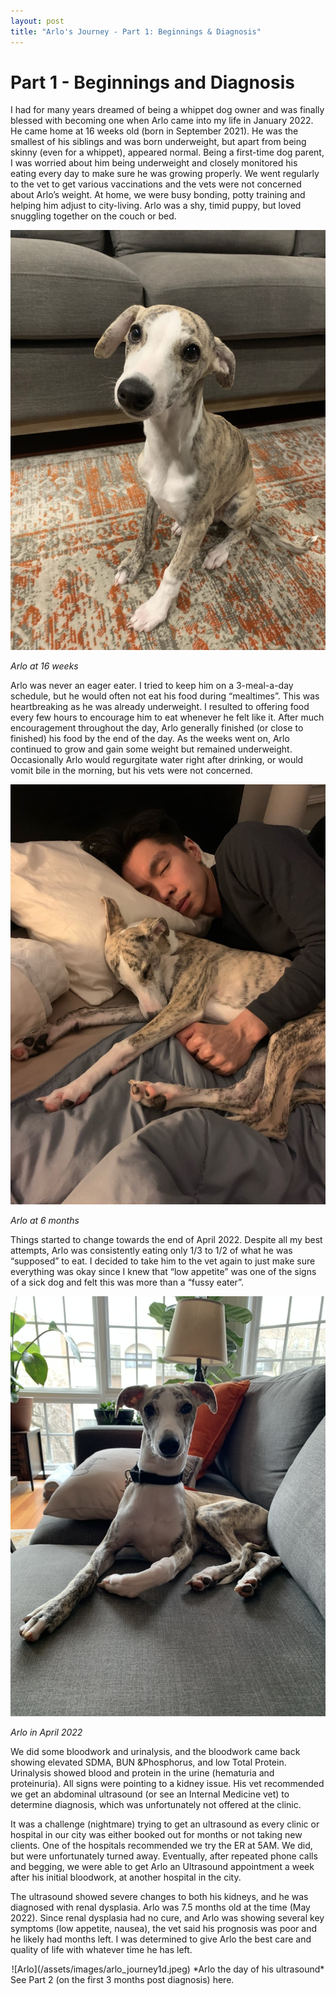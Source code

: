 ```yaml
---
layout: post
title: "Arlo's Journey - Part 1: Beginnings & Diagnosis"
---
```

# Part 1 - Beginnings and Diagnosis

I had for many years dreamed of being a whippet dog owner and was finally blessed with becoming one when Arlo came into my life in January 2022.  He came home at 16 weeks old (born in September 2021).  He was the smallest of his siblings and was born underweight, but apart from being skinny (even for a whippet), appeared normal. Being a first-time dog parent, I was worried about him being underweight and closely monitored his eating every day to make sure he was growing properly. We went regularly to the vet to get various vaccinations and the vets were not concerned about Arlo’s weight. At home, we were busy bonding, potty training and helping him adjust to city-living.  Arlo was a shy, timid puppy, but loved snuggling together on the couch or bed. 

![Arlo](/assets/images/arlo_journey1a.jpeg)

*Arlo at 16 weeks*

Arlo was never an eager eater. I tried to keep him on a 3-meal-a-day schedule, but he would often not eat his food during “mealtimes”. This was heartbreaking as he was already underweight.  I resulted to offering food every few hours to encourage him to eat whenever he felt like it. After much encouragement throughout the day, Arlo generally finished (or close to finished) his food by the end of the day. As the weeks went on, Arlo continued to grow and gain some weight but remained underweight. Occasionally Arlo would regurgitate water right after drinking, or would vomit bile in the morning, but his vets were not concerned. 

![Arlo](/assets/images/arlo_journey1b.jpeg)

*Arlo at 6 months*

Things started to change towards the end of April 2022. Despite all my best attempts, Arlo was consistently eating only 1/3 to 1/2 of what he was “supposed” to eat. I decided to take him to the vet again to just make sure everything was okay since I knew that “low appetite” was one of the signs of a sick dog and felt this was more than a “fussy eater”.  

![Arlo](/assets/images/arlo_journey1c.jpeg)

*Arlo in April 2022*

We did some bloodwork and urinalysis, and the bloodwork came back showing elevated SDMA, BUN &Phosphorus, and low Total Protein.  Urinalysis showed blood and protein in the urine (hematuria and proteinuria). All signs were pointing to a kidney issue. His vet recommended we get an abdominal ultrasound (or see an Internal Medicine vet) to determine diagnosis, which was unfortunately not offered at the clinic.  

It was a challenge (nightmare) trying to get an ultrasound as every clinic or hospital in our city was either booked out for months or not taking new clients. One of the hospitals recommended we try the ER at 5AM.  We did, but were unfortunately turned away. Eventually, after repeated phone calls and begging, we were able to get Arlo an Ultrasound appointment a week after his initial bloodwork, at another hospital in the city.  

The ultrasound showed severe changes to both his kidneys, and he was diagnosed with renal dysplasia. Arlo was 7.5 months old at the time (May 2022). Since renal dysplasia had no cure, and Arlo was showing several key symptoms (low appetite, nausea), the vet said his prognosis was poor and he likely had months left. I was determined to give Arlo the best care and quality of life with whatever time he has left.
<div style="text-align: center;">
![Arlo](/assets/images/arlo_journey1d.jpeg)
*Arlo the day of his ultrasound*
</div>
See Part 2 (on the first 3 months post diagnosis) here.

